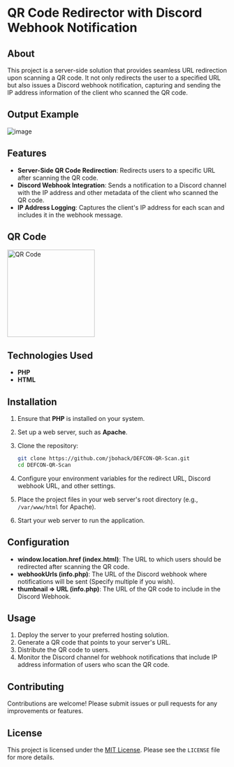 # QR Code Redirector with Discord Webhook Notification

## About

This project is a server-side solution that provides seamless URL redirection upon scanning a QR code. It not only redirects the user to a specified URL but also issues a Discord webhook notification, capturing and sending the IP address information of the client who scanned the QR code.

## Output Example
![image](https://github.com/user-attachments/assets/6292bf35-e25e-4f59-ad89-e7f5f430f9b8)

## Features

- **Server-Side QR Code Redirection**: Redirects users to a specific URL after scanning the QR code.
- **Discord Webhook Integration**: Sends a notification to a Discord channel with the IP address and other metadata of the client who scanned the QR code.
- **IP Address Logging**: Captures the client's IP address for each scan and includes it in the webhook message.

## QR Code
<img src="https://cdn.lullaby.cafe/defcon/qr_code.png" alt="QR Code" width="200"/>

## Technologies Used

- **PHP**
- **HTML**

## Installation

1. Ensure that **PHP** is installed on your system.

2. Set up a web server, such as **Apache**.

3. Clone the repository:
    ```bash
    git clone https://github.com/jbohack/DEFCON-QR-Scan.git
    cd DEFCON-QR-Scan
    ```

4. Configure your environment variables for the redirect URL, Discord webhook URL, and other settings.

5. Place the project files in your web server's root directory (e.g., `/var/www/html` for Apache).

6. Start your web server to run the application.

## Configuration

- **window.location.href (index.html)**: The URL to which users should be redirected after scanning the QR code.
- **webhookUrls (info.php)**: The URL of the Discord webhook where notifications will be sent (Specify multiple if you wish).
- **thumbnail => URL (info.php)**: The URL of the QR code to include in the Discord Webhook.

## Usage

1. Deploy the server to your preferred hosting solution.
2. Generate a QR code that points to your server's URL.
3. Distribute the QR code to users.
4. Monitor the Discord channel for webhook notifications that include IP address information of users who scan the QR code.

## Contributing

Contributions are welcome! Please submit issues or pull requests for any improvements or features.

## License

This project is licensed under the [MIT License](LICENSE). Please see the `LICENSE` file for more details.
